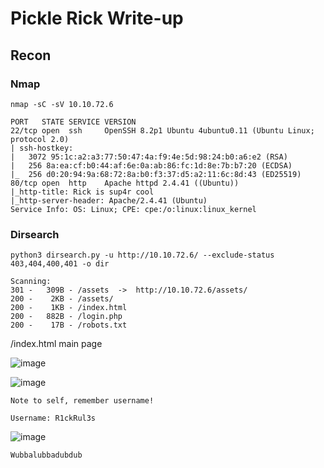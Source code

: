 # Pickle Rick Write-up

## Recon 

### Nmap 

`nmap -sC -sV 10.10.72.6`

    PORT   STATE SERVICE VERSION
    22/tcp open  ssh     OpenSSH 8.2p1 Ubuntu 4ubuntu0.11 (Ubuntu Linux; protocol 2.0)
    | ssh-hostkey: 
    |   3072 95:1c:a2:a3:77:50:47:4a:f9:4e:5d:98:24:b0:a6:e2 (RSA)
    |   256 8a:ea:cf:b0:44:af:6e:0a:ab:86:fc:1d:8e:7b:b7:20 (ECDSA)
    |_  256 d0:20:94:9a:68:72:8a:b0:f3:37:d5:a2:11:6c:8d:43 (ED25519)
    80/tcp open  http    Apache httpd 2.4.41 ((Ubuntu))
    |_http-title: Rick is sup4r cool
    |_http-server-header: Apache/2.4.41 (Ubuntu)
    Service Info: OS: Linux; CPE: cpe:/o:linux:linux_kernel

### Dirsearch 

`python3 dirsearch.py -u http://10.10.72.6/ --exclude-status 403,404,400,401 -o dir`

    Scanning: 
    301 -   309B - /assets  ->  http://10.10.72.6/assets/            
    200 -    2KB - /assets/                                          
    200 -    1KB - /index.html                                       
    200 -   882B - /login.php                                        
    200 -    17B - /robots.txt      

/index.html main page

![image](https://github.com/user-attachments/assets/0b6475c3-1279-47e5-a3d2-f57919f5e4c8)

![image](https://github.com/user-attachments/assets/c34ef216-9015-484c-9cc9-f9f238ccb21c)

    Note to self, remember username!

    Username: R1ckRul3s

![image](https://github.com/user-attachments/assets/2fef318e-ec8e-4bb0-bdf7-9b6157608ef2)

    Wubbalubbadubdub


